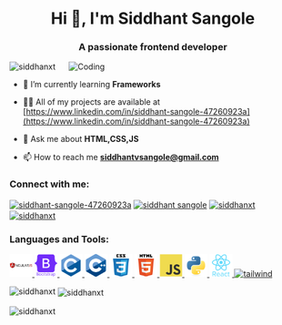 <h1 align="center">Hi 👋, I'm Siddhant Sangole</h1>
<h3 align="center">A passionate frontend developer</h3>
<img align="right" alt="Coding" width="400" src="[https://giphy.com/embed/qgQUggAC3Pfv687qPC](https://media4.giphy.com/media/qgQUggAC3Pfv687qPC/giphy.gif?cid=ecf05e47ejxegdnvrpgbp6nhu3ksltt3tdrdpwrc9gmqgjhm&ep=v1_gifs_search&rid=giphy.gif&ct=g)">



<p align="left"> <img src="https://komarev.com/ghpvc/?username=siddhanxt&label=Profile%20views&color=0e75b6&style=flat" alt="siddhanxt" /> </p>

- 🌱 I’m currently learning **Frameworks**

- 👨‍💻 All of my projects are available at [https://www.linkedin.com/in/siddhant-sangole-47260923a](https://www.linkedin.com/in/siddhant-sangole-47260923a)

- 💬 Ask me about **HTML,CSS,JS**

- 📫 How to reach me **siddhantvsangole@gmail.com**

<h3 align="left">Connect with me:</h3>
<p align="left">
<a href="https://linkedin.com/in/siddhant-sangole-47260923a" target="blank"><img align="center" src="https://raw.githubusercontent.com/rahuldkjain/github-profile-readme-generator/master/src/images/icons/Social/linked-in-alt.svg" alt="siddhant-sangole-47260923a" height="30" width="40" /></a>
<a href="https://fb.com/siddhant sangole" target="blank"><img align="center" src="https://raw.githubusercontent.com/rahuldkjain/github-profile-readme-generator/master/src/images/icons/Social/facebook.svg" alt="siddhant sangole" height="30" width="40" /></a>
<a href="https://instagram.com/siddhanxt" target="blank"><img align="center" src="https://raw.githubusercontent.com/rahuldkjain/github-profile-readme-generator/master/src/images/icons/Social/instagram.svg" alt="siddhanxt" height="30" width="40" /></a>
<a href="https://auth.geeksforgeeks.org/user/siddhanxt" target="blank"><img align="center" src="https://raw.githubusercontent.com/rahuldkjain/github-profile-readme-generator/master/src/images/icons/Social/geeks-for-geeks.svg" alt="siddhanxt" height="30" width="40" /></a>
</p>

<h3 align="left">Languages and Tools:</h3>
<p align="left"> <a href="https://angular.io" target="_blank" rel="noreferrer"> <img src="https://raw.githubusercontent.com/devicons/devicon/master/icons/angularjs/angularjs-original-wordmark.svg" alt="angularjs" width="40" height="40"/> </a> <a href="https://getbootstrap.com" target="_blank" rel="noreferrer"> <img src="https://raw.githubusercontent.com/devicons/devicon/master/icons/bootstrap/bootstrap-plain-wordmark.svg" alt="bootstrap" width="40" height="40"/> </a> <a href="https://www.cprogramming.com/" target="_blank" rel="noreferrer"> <img src="https://raw.githubusercontent.com/devicons/devicon/master/icons/c/c-original.svg" alt="c" width="40" height="40"/> </a> <a href="https://www.w3schools.com/cpp/" target="_blank" rel="noreferrer"> <img src="https://raw.githubusercontent.com/devicons/devicon/master/icons/cplusplus/cplusplus-original.svg" alt="cplusplus" width="40" height="40"/> </a> <a href="https://www.w3schools.com/css/" target="_blank" rel="noreferrer"> <img src="https://raw.githubusercontent.com/devicons/devicon/master/icons/css3/css3-original-wordmark.svg" alt="css3" width="40" height="40"/> </a> <a href="https://www.w3.org/html/" target="_blank" rel="noreferrer"> <img src="https://raw.githubusercontent.com/devicons/devicon/master/icons/html5/html5-original-wordmark.svg" alt="html5" width="40" height="40"/> </a> <a href="https://developer.mozilla.org/en-US/docs/Web/JavaScript" target="_blank" rel="noreferrer"> <img src="https://raw.githubusercontent.com/devicons/devicon/master/icons/javascript/javascript-original.svg" alt="javascript" width="40" height="40"/> </a> <a href="https://www.python.org" target="_blank" rel="noreferrer"> <img src="https://raw.githubusercontent.com/devicons/devicon/master/icons/python/python-original.svg" alt="python" width="40" height="40"/> </a> <a href="https://reactjs.org/" target="_blank" rel="noreferrer"> <img src="https://raw.githubusercontent.com/devicons/devicon/master/icons/react/react-original-wordmark.svg" alt="react" width="40" height="40"/> </a> <a href="https://tailwindcss.com/" target="_blank" rel="noreferrer"> <img src="https://www.vectorlogo.zone/logos/tailwindcss/tailwindcss-icon.svg" alt="tailwind" width="40" height="40"/> </a> </p>

<p><img align="left" src="https://github-readme-stats.vercel.app/api/top-langs?username=siddhanxt&show_icons=true&locale=en&layout=compact" alt="siddhanxt" /></p>

<p>&nbsp;<img align="center" src="https://github-readme-stats.vercel.app/api?username=siddhanxt&show_icons=true&locale=en" alt="siddhanxt" /></p>

<p><img align="center" src="https://github-readme-streak-stats.herokuapp.com/?user=siddhanxt&" alt="siddhanxt" /></p>
